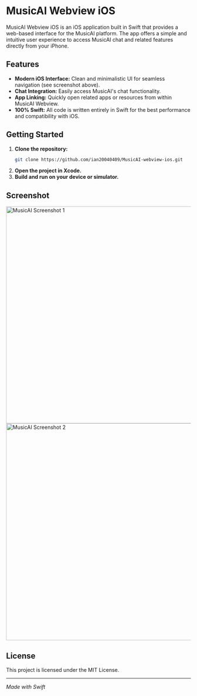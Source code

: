 # MusicAI Webview iOS

MusicAI Webview iOS is an iOS application built in Swift that provides a web-based interface for the MusicAI platform. The app offers a simple and intuitive user experience to access MusicAI chat and related features directly from your iPhone.

## Features

- **Modern iOS Interface:** Clean and minimalistic UI for seamless navigation (see screenshot above).
- **Chat Integration:** Easily access MusicAI's chat functionality.
- **App Linking:** Quickly open related apps or resources from within MusicAI Webview.
- **100% Swift:** All code is written entirely in Swift for the best performance and compatibility with iOS.

## Getting Started

1. **Clone the repository:**
   ```sh
   git clone https://github.com/ian20040409/MusicAI-webview-ios.git
   ```
2. **Open the project in Xcode.**
3. **Build and run on your device or simulator.**

## Screenshot
<p align="left">
  <img src="https://i.meee.com.tw/SgoE3Ql.png" alt="MusicAI Screenshot 1" height="590"/>
  <img src="https://i.meee.com.tw/En8vskJ.png" alt="MusicAI Screenshot 2" height="590"/>
</p>

## License

This project is licensed under the MIT License.

---

*Made with Swift*
